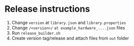 # Release instructions

1. Change `version` at `library.json` and `library.properties`
2. Change `/<version>/` `at example_hardware_....json` files
3. Run `release_builder.sh`
4. Create version tag/release and attach files from `out` folder